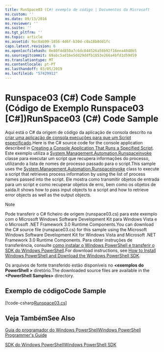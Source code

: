 ```yaml
---
title: RunSpace03 (C#) exemplo de código | Documentos da Microsoft
ms.custom: ''
ms.date: 09/13/2016
ms.reviewer: ''
ms.suite: ''
ms.tgt_pltfrm: ''
ms.topic: article
ms.assetid: 9ac8ab99-1856-4d6f-b30d-c0a18b8dd1fc
caps.latest.revision: 6
ms.openlocfilehash: 0e80f4d850a7c6dc044526a56b92f16eea4040b5
ms.sourcegitcommit: 69abc5ad16e5dd29ddfb1853e266a4bfd1d59d59
ms.translationtype: MT
ms.contentlocale: pt-PT
ms.lasthandoff: 03/05/2019
ms.locfileid: "57429912"
---
```

# <a name="runspace03-c-code-sample"></a><span data-ttu-id="d6640-102">Runspace03 (C#) Code Sample (Código de Exemplo Runspace03 [C#])</span><span class="sxs-lookup"><span data-stu-id="d6640-102">RunSpace03 (C#) Code Sample</span></span>

<span data-ttu-id="d6640-103">Aqui está o C# da origem de código da aplicação de consola descrito na [criar uma aplicação de consola execuções para que um Script especificado](http://msdn.microsoft.com/en-us/a93e6006-36db-4bcc-b9da-c5bebf4ffd68).</span><span class="sxs-lookup"><span data-stu-id="d6640-103">Here is the C# source code for the console application described in [Creating a Console Application That Runs a Specified Script](http://msdn.microsoft.com/en-us/a93e6006-36db-4bcc-b9da-c5bebf4ffd68).</span></span> <span data-ttu-id="d6640-104">Este exemplo utiliza a [System.Management.Automation.Runspaceinvoke](/dotnet/api/System.Management.Automation.RunspaceInvoke) classe para executar um script que recupera informações do processo, utilizando a lista de nomes de processo passado para o script.</span><span class="sxs-lookup"><span data-stu-id="d6640-104">This sample uses the [System.Management.Automation.Runspaceinvoke](/dotnet/api/System.Management.Automation.RunspaceInvoke) class to execute a script that retrieves process information by using the list of process names passed into the script.</span></span> <span data-ttu-id="d6640-105">Ele mostra como transmitir objetos de entrada para um script e como recuperar objetos de erro, bem como os objetos de saída.</span><span class="sxs-lookup"><span data-stu-id="d6640-105">It shows how to pass input objects to a script and how to retrieve error objects as well as the output objects.</span></span>

> [!NOTE]
> <span data-ttu-id="d6640-106">Pode transferir o C# ficheiro de origem (runspace03.cs) para este exemplo com o Microsoft Windows Software Development Kit para Windows Vista e o Microsoft .NET Framework 3.0 Runtime Components.</span><span class="sxs-lookup"><span data-stu-id="d6640-106">You can download the C# source file (runspace03.cs) for this sample using the Microsoft Windows Software Development Kit for Windows Vista and Microsoft .NET Framework 3.0 Runtime Components.</span></span> <span data-ttu-id="d6640-107">Para obter instruções de transferência, consulte [como instalar o Windows PowerShell e transferir o SDK do Windows PowerShell](/powershell/developer/installing-the-windows-powershell-sdk).</span><span class="sxs-lookup"><span data-stu-id="d6640-107">For download instructions, see [How to Install Windows PowerShell and Download the Windows PowerShell SDK](/powershell/developer/installing-the-windows-powershell-sdk).</span></span>
>
> <span data-ttu-id="d6640-108">Os arquivos de fonte transferido estão disponíveis no  **\<exemplos do PowerShell >** diretório.</span><span class="sxs-lookup"><span data-stu-id="d6640-108">The downloaded source files are available in the **\<PowerShell Samples>** directory.</span></span>

## <a name="code-sample"></a><span data-ttu-id="d6640-109">Exemplo de código</span><span class="sxs-lookup"><span data-stu-id="d6640-109">Code Sample</span></span>

[!code-csharp[Runspace03.cs](../../powershell-sdk-samples/SDK-2.0/csharp/Runspace03/Runspace03.cs#L11-L88 "Runspace03.cs")]

## <a name="see-also"></a><span data-ttu-id="d6640-110">Veja Também</span><span class="sxs-lookup"><span data-stu-id="d6640-110">See Also</span></span>

[<span data-ttu-id="d6640-111">Guia do programador do Windows PowerShell</span><span class="sxs-lookup"><span data-stu-id="d6640-111">Windows PowerShell Programmer's Guide</span></span>](./windows-powershell-programmer-s-guide.md)

[<span data-ttu-id="d6640-112">SDK do Windows PowerShell</span><span class="sxs-lookup"><span data-stu-id="d6640-112">Windows PowerShell SDK</span></span>](../windows-powershell-reference.md)